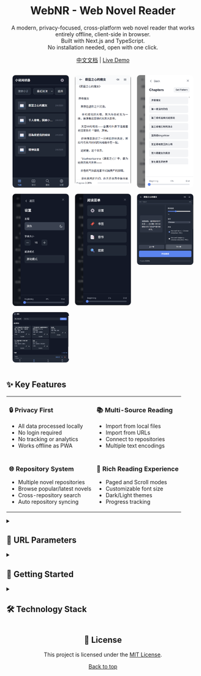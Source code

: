 <div align="center">
  <h1>WebNR - Web Novel Reader</h1>
  <p>A modern, privacy-focused, cross-platform web novel reader that works entirely offline, client-side in browser.<br/>Built with Next.js and TypeScript.
  <br/>No installation needed, open with one click.
  </p>
  
  <p>
    <a href="README.zh.md">中文文档</a> |
    <a href="https://app.webnovel.win">Live Demo</a>
  </p>
</div>

<div style="display: grid; grid-template-columns: repeat(3, 1fr); gap: 16px; padding: 16px;">
  <img src="imgs/Screenshot%202025-02-09%20174735.png" alt="Screenshot 2" style="width: 100%; border-radius: 8px;"/>
  <img src="imgs/Screenshot%202025-02-09%20174807.png" alt="Screenshot 3" style="width: 100%; border-radius: 8px;"/>
  <img src="imgs/Screenshot%202025-02-09%20174820.png" alt="Screenshot 4" style="width: 100%; border-radius: 8px;"/>
  <img src="imgs/Screenshot%202025-02-09%20174833.png" alt="Screenshot 5" style="width: 100%; border-radius: 8px;"/>
  <img src="imgs/Screenshot%202025-02-09%20174855.png" alt="Screenshot 6" style="width: 100%; border-radius: 8px;"/>
  <img src="imgs/Screenshot%202025-02-09%20174925.png" alt="Screenshot 7" style="width: 100%; border-radius: 8px;"/>
  <img src="imgs/Screenshot%202025-02-09%20174556.png" alt="Screenshot 1" style="width: 100%; border-radius: 8px;"/>
</div>


## ✨ Key Features

<table>
<tr>
<td>
<h3>🔒 Privacy First</h3>

- All data processed locally
- No login required
- No tracking or analytics
- Works offline as PWA
</td>
<td>
<h3>📚 Multi-Source Reading</h3>

- Import from local files
- Import from URLs
- Connect to repositories
- Multiple text encodings
</td>
</tr>
<tr>
<td>
<h3>🌐 Repository System</h3>

- Multiple novel repositories
- Browse popular/latest novels
- Cross-repository search
- Auto repository syncing
</td>
<td>
<h3>📖 Rich Reading Experience</h3>

- Paged and Scroll modes
- Customizable font size
- Dark/Light themes
- Progress tracking
</td>
</tr>
</table>

<details>
<summary><h2>🔗 URL Parameters</h2></summary>

The app supports several URL parameters for direct actions:

```
# Add repositories
https://app.webnovel.win?repos=https://repo1.com,https://repo2.com

# Import novel
https://app.webnovel.win?add=https://example.com/novel.txt

# Open search
https://app.webnovel.win?search=https://repo1.com
```

</details>

<details>
<summary><h2>🚀 Getting Started</h2></summary>

1. Clone the repository:
```bash
git clone https://github.com/yourusername/webnr.git
```

2. Install dependencies:
```bash
npm install
# or
yarn install
```

3. Run the development server:
```bash
npm run dev
# or
yarn dev
```

4. Open [http://localhost:3000](http://localhost:3000) with your browser.

</details>

<details>
<summary><h2>🛠️ Technology Stack</h2></summary>

- **Frontend Framework**: Next.js with TypeScript
- **Styling**: Tailwind CSS
- **Storage**: IndexedDB
- **State Management**: React Context
- **Internationalization**: Custom i18n
- **Text-to-Speech**: Web Speech API

</details>

<div align="center">

## 📝 License

This project is licensed under the [MIT License](LICENSE).

<p>
  <a href="#top">Back to top</a>
</p>

</div>
